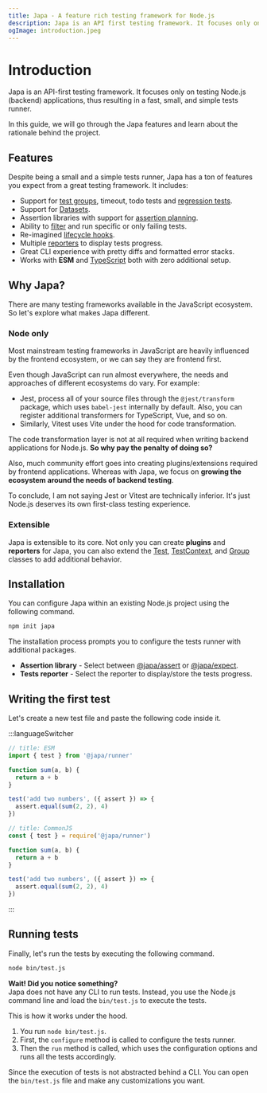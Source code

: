 ```yaml
---
title: Japa - A feature rich testing framework for Node.js
description: Japa is an API first testing framework. It focuses only on testing Node.js (backend) applications, thus resulting in a fast, small, and a simple tests runner.
ogImage: introduction.jpeg
---
```


# Introduction

Japa is an API-first testing framework. It focuses only on testing Node.js (backend) applications, thus resulting in a fast, small, and simple tests runner.

In this guide, we will go through the Japa features and learn about the rationale behind the project.

## Features
Despite being a small and a simple tests runner, Japa has a ton of features you expect from a great testing framework. It includes:

- Support for [test groups](./grouping-tests.md), timeout, todo tests and [regression tests](./underlying-test-class.md#fails).
- Support for [Datasets](./datasets.md).
- Assertion libraries with support for [assertion planning](./assertion-planning.md).
- Ability to [filter](./filtering-tests.md) and run specific or only failing tests.
- Re-imagined [lifecycle hooks](./lifecycle-hooks.md).
- Multiple [reporters](./plugins/spec-reporter.md) to display tests progress.
- Great CLI experience with pretty diffs and formatted error stacks.
- Works with **ESM** and [TypeScript](./usage-with-typescript.md) both with zero additional setup.

## Why Japa?
There are many testing frameworks available in the JavaScript ecosystem. So let's explore what makes Japa different.

### Node only
Most mainstream testing frameworks in JavaScript are heavily influenced by the frontend ecosystem, or we can say they are frontend first.

Even though JavaScript can run almost everywhere, the needs and approaches of different ecosystems do vary. For example:

- Jest, process all of your source files through the `@jest/transform` package, which uses `babel-jest` internally by default. Also, you can register additional transformers for TypeScript, Vue, and so on.
- Similarly, Vitest uses Vite under the hood for code transformation.

The code transformation layer is not at all required when writing backend applications for Node.js. **So why pay the penalty of doing so?**

Also, much community effort goes into creating plugins/extensions required by frontend applications. Whereas with Japa, we focus on **growing the ecosystem around the needs of backend testing**.

To conclude, I am not saying Jest or Vitest are technically inferior. It's just Node.js deserves its own first-class testing experience.

### Extensible
Japa is extensible to its core. Not only you can create **plugins** and **reporters** for Japa, you can also extend the [Test](./underlying-test-class.md#extending-test-class), [TestContext](./test-context.md#adding-custom-properties-to-the-context), and [Group](./grouping-tests.md) classes to add additional behavior.

## Installation

You can configure Japa within an existing Node.js project using the following command.

```sh
npm init japa
```

The installation process prompts you to configure the tests runner with additional packages.

- **Assertion library** - Select between [@japa/assert]() or [@japa/expect]().
- **Tests reporter** - Select the reporter to display/store the tests progress.

## Writing the first test

Let's create a new test file and paste the following code inside it.

:::languageSwitcher
```ts
// title: ESM
import { test } from '@japa/runner'

function sum(a, b) {
  return a + b
}

test('add two numbers', ({ assert }) => {
  assert.equal(sum(2, 2), 4)
})
```

```ts
// title: CommonJS
const { test } = require('@japa/runner')

function sum(a, b) {
  return a + b
}

test('add two numbers', ({ assert }) => {
  assert.equal(sum(2, 2), 4)
})
```
:::

## Running tests

Finally, let's run the tests by executing the following command.

```sh
node bin/test.js
```

**Wait! Did you notice something?**\
Japa does not have any CLI to run tests. Instead, you use the Node.js command line and load the `bin/test.js` to execute the tests.

This is how it works under the hood.

1. You run `node bin/test.js`.
2. First, the `configure` method is called to configure the tests runner.
3. Then the `run` method is called, which uses the configuration options and runs all the tests accordingly.

Since the execution of tests is not abstracted behind a CLI. You can open the `bin/test.js` file and make any customizations you want.
